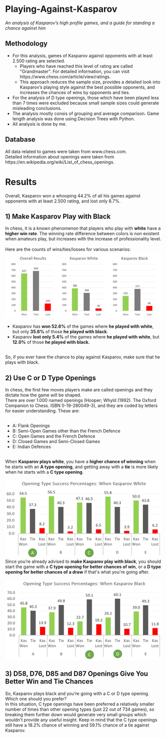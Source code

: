 <h1>Playing-Against-Kasparov</h1>
<i>An analysis of Kasparov’s high profile games, and a guide for standing a chance against him</i><br>
<h2>Methodology</h2>
<ul>
<li>For this analysis, games of Kasparov against opponents with at least 2.500 rating are selected.
  <ul>
  <li>Players who have reached this level of rating are called "Grandmaster". For detailed information, you can visit https://www.chess.com/article/view/ratings.</li>
  <li>This approach reduces the sample size, provides a detailed look into Kasparov’s playing style against the best possible opponents, and increases the chances of wins by opponents and ties.</li></ul>
<li>For the analysis of D type openings, those which have been played less than 7 times were excluded because small sample sizes could generate misleading conclusions.</li>
<li>The analysis mostly consis of grouping and average comparison. Game length analysis was done using Decision Trees with Python.</li>
<li>All analysis is done by me.</li>
</ul>
<h2>Database</h2>
All data related to games were taken from www.chess.com.<br>
Detailed information about openings were taken from https://en.wikipedia.org/wiki/List_of_chess_openings.<br>
<h1>Results</h1>
Overall, Kasparov won a whooping 44.2% of all his games against opponents with at least 2.500 rating, and lost only 8.7%.
<h2>1) Make Kasparov Play with Black</h2>
In chess, it is a known phenomenon that players who play with <b>white</b> have a <b>higher win rate</b>. The winning rate difference between colors is non existent when amateurs play, but increases with the increase of professionality level.<br><br>
Here are the counts of wins/ties/losses  for various scenarios:
<img src="https://github.com/EmirKorkutUnal/Playing-Against-Kasparov/blob/master/images/ColorAdvantage.jpg">
<ul>
<li>Kasparov has <b>won 52.6%</b> of the games where <b>he played with white</b>, but only <b>35.6%</b> of those <b>he played with black</b>.</li>
<li>Kasparov <b>lost only 5.4%</b> of the games where <b>he played with white</b>, but <b>12.0%</b> of those <b>he played with black.</b></li>
</ul><br>
So, if you ever have the chance to play against Kasparov, make sure that he plays with black.
<h2>2) Use C or D Type Openings</h2>
In chess, the first few moves players make are called openings and they dictate how the game will be shaped.<br>
There are over 1.000 named openings (Hooper; Whyld (1992). The Oxford Companion to Chess. ISBN 0-19-280049-3), and they are coded by letters for easier understanding. These are:
<br><br>
<ul>
<li>A: Flank Openings</li>
  <li>B: Semi-Open Games other than the French Defence</li>
  <li>C: Open Games and the French Defence</li>
<li>D: Closed Games and Semi-Closed Games</li>
<li>E: Indian Defences</li>
</ul><br>
When <b>Kasparov plays white</b>, you have a <b>higher chance of winning</b> when he starts with an <b>A type opening</b>, and getting away with a <b>tie</b> is more likely when he starts with a <b>C type opening</b>.
<br><br><img src="https://github.com/EmirKorkutUnal/Playing-Against-Kasparov/blob/master/images/KasWhiteOpening.jpg"><br>
Since you’re already advised to <b>make Kasparov play with black</b>, you should start the game with a <b>C type opening for better chances of win</b>, or a <b>D type opening for better chances of a draw</b> if that's what you're going after.
<br><br><img src="https://github.com/EmirKorkutUnal/Playing-Against-Kasparov/blob/master/images/KasBlackOpening.jpg"><br>
<h2>3) D58, D76, D85 and D87 Openings Give You Better Win and Tie Chances</h2>
So, Kasparov plays black and you’re going with a C or D type opening. Which one should you prefer?<br>
In this situation, C type openings have been preferred a relatively smaller number of times than other opening types (just 22 out of 734 games), so breaking them further down would generate very small groups which wouldn’t provide any useful insight. Keep in mind that the C type openings still have a 18.2% chance of winning and 59.1% chance of a tie against Kasparov.<br>
